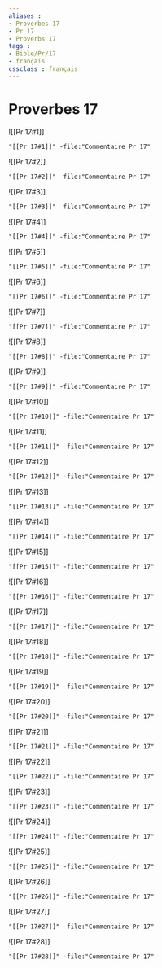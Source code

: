 ```yaml
---
aliases : 
- Proverbes 17
- Pr 17
- Proverbs 17
tags : 
- Bible/Pr/17
- français
cssclass : français
---
```


# Proverbes 17

![[Pr 17#1]]

```query
"[[Pr 17#1]]" -file:"Commentaire Pr 17"
```

![[Pr 17#2]]

```query
"[[Pr 17#2]]" -file:"Commentaire Pr 17"
```

![[Pr 17#3]]

```query
"[[Pr 17#3]]" -file:"Commentaire Pr 17"
```

![[Pr 17#4]]

```query
"[[Pr 17#4]]" -file:"Commentaire Pr 17"
```

![[Pr 17#5]]

```query
"[[Pr 17#5]]" -file:"Commentaire Pr 17"
```

![[Pr 17#6]]

```query
"[[Pr 17#6]]" -file:"Commentaire Pr 17"
```

![[Pr 17#7]]

```query
"[[Pr 17#7]]" -file:"Commentaire Pr 17"
```

![[Pr 17#8]]

```query
"[[Pr 17#8]]" -file:"Commentaire Pr 17"
```

![[Pr 17#9]]

```query
"[[Pr 17#9]]" -file:"Commentaire Pr 17"
```

![[Pr 17#10]]

```query
"[[Pr 17#10]]" -file:"Commentaire Pr 17"
```

![[Pr 17#11]]

```query
"[[Pr 17#11]]" -file:"Commentaire Pr 17"
```

![[Pr 17#12]]

```query
"[[Pr 17#12]]" -file:"Commentaire Pr 17"
```

![[Pr 17#13]]

```query
"[[Pr 17#13]]" -file:"Commentaire Pr 17"
```

![[Pr 17#14]]

```query
"[[Pr 17#14]]" -file:"Commentaire Pr 17"
```

![[Pr 17#15]]

```query
"[[Pr 17#15]]" -file:"Commentaire Pr 17"
```

![[Pr 17#16]]

```query
"[[Pr 17#16]]" -file:"Commentaire Pr 17"
```

![[Pr 17#17]]

```query
"[[Pr 17#17]]" -file:"Commentaire Pr 17"
```

![[Pr 17#18]]

```query
"[[Pr 17#18]]" -file:"Commentaire Pr 17"
```

![[Pr 17#19]]

```query
"[[Pr 17#19]]" -file:"Commentaire Pr 17"
```

![[Pr 17#20]]

```query
"[[Pr 17#20]]" -file:"Commentaire Pr 17"
```

![[Pr 17#21]]

```query
"[[Pr 17#21]]" -file:"Commentaire Pr 17"
```

![[Pr 17#22]]

```query
"[[Pr 17#22]]" -file:"Commentaire Pr 17"
```

![[Pr 17#23]]

```query
"[[Pr 17#23]]" -file:"Commentaire Pr 17"
```

![[Pr 17#24]]

```query
"[[Pr 17#24]]" -file:"Commentaire Pr 17"
```

![[Pr 17#25]]

```query
"[[Pr 17#25]]" -file:"Commentaire Pr 17"
```

![[Pr 17#26]]

```query
"[[Pr 17#26]]" -file:"Commentaire Pr 17"
```

![[Pr 17#27]]

```query
"[[Pr 17#27]]" -file:"Commentaire Pr 17"
```

![[Pr 17#28]]

```query
"[[Pr 17#28]]" -file:"Commentaire Pr 17"
```

